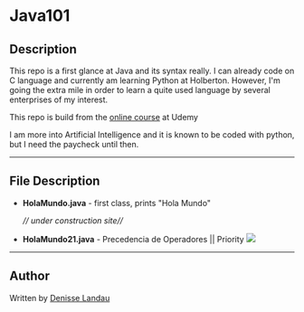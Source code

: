 # Java101

## Description

This repo is a first glance at Java and its syntax really.
I can already code on C language and currently am learning Python at Holberton. However, I'm going the extra mile in order to learn a quite used language by several enterprises of my interest.

This repo is build from the [online course](https://www.udemy.com/course/universidad-java-especialista-en-java-desde-cero-a-master/) at Udemy

I am more into Artificial Intelligence and it is known to be coded with python, but I need the paycheck until then.

---

## File Description

- **HolaMundo.java** - first class, prints "Hola Mundo"


    *// under construction site//*

- **HolaMundo21.java** - Precedencia de Operadores || Priority
    ![](https://i.imgur.com/hqV2Urm.png)

---
## Author

Written by [Denisse Landau](https://www.linkedin.com/in/denisselandau)

